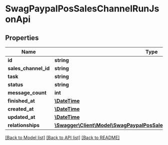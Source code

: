 # SwagPaypalPosSalesChannelRunJsonApi

## Properties
Name | Type | Description | Notes
------------ | ------------- | ------------- | -------------
**id** | **string** |  | [optional] 
**sales_channel_id** | **string** |  | 
**task** | **string** |  | 
**status** | **string** |  | 
**message_count** | **int** |  | 
**finished_at** | [**\DateTime**](\DateTime.md) |  | [optional] 
**created_at** | [**\DateTime**](\DateTime.md) |  | 
**updated_at** | [**\DateTime**](\DateTime.md) |  | [optional] 
**relationships** | [**\Swagger\Client\Model\SwagPaypalPosSalesChannelRunJsonApiRelationships**](SwagPaypalPosSalesChannelRunJsonApiRelationships.md) |  | [optional] 

[[Back to Model list]](../../README.md#documentation-for-models) [[Back to API list]](../../README.md#documentation-for-api-endpoints) [[Back to README]](../../README.md)

